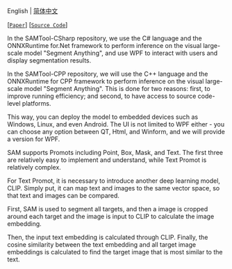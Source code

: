 English | [简体中文](ReadmeCN.md)<br/>

[[`Paper`](https://ai.facebook.com/research/publications/segment-anything/)] [[`Source Code`](https://github.com/facebookresearch/segment-anything/)]  

In the SAMTool-CSharp repository, we use the C# language and the ONNXRuntime for.Net framework to perform inference on the visual large-scale model "Segment Anything", and use WPF to interact with users and display segmentation results.<br/>

In the SAMTool-CPP repository, we will use the C++ language and the ONNXRuntime for CPP framework to perform inference on the visual large-scale model "Segment Anything". This is done for two reasons: first, to improve running efficiency; and second, to have access to source code-level platforms.<br/>

This way, you can deploy the model to embedded devices such as Windows, Linux, and even Android. The UI is not limited to WPF either - you can choose any option between QT, Html, and Winform, and we will provide a version for WPF.<br/>

SAM supports Promots including Point, Box, Mask, and Text. The first three are relatively easy to implement and understand, while Text Promot is relatively complex.<br/>

For Text Promot, it is necessary to introduce another deep learning model, CLIP. Simply put, it can map text and images to the same vector space, so that text and images can be compared.<br/>

First, SAM is used to segment all targets, and then a image is cropped around each target and the image is input to CLIP to calculate the image embedding.<br/>

Then, the input text embedding is calculated through CLIP. Finally, the cosine similarity between the text embedding and all target image embeddings is calculated to find the target image that is most similar to the text.<br/>
